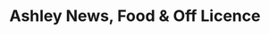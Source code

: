 ---
title: "Ashley News, Food & Off Licence"
url: /ilkeston/ashley-news-food-and-off-licence/
shop: convenience
---